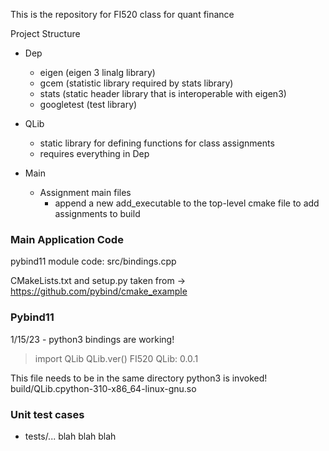 This is the repository for FI520 class for quant finance

Project Structure
- Dep
  - eigen (eigen 3 linalg library)
  - gcem (statistic library required by stats library)
  - stats (static header library that is interoperable with eigen3)
  - googletest (test library)

- QLib
  - static library for defining functions for class assignments
  - requires everything in Dep

- Main
  - Assignment main files
    - append a new add_executable to the top-level cmake file to add assignments to build

### Main Application Code
pybind11 module code:
src/bindings.cpp

CMakeLists.txt and setup.py taken from -> https://github.com/pybind/cmake_example



### Pybind11
1/15/23 - python3 bindings are working!

>import QLib
>QLib.ver()
FI520 QLib:     0.0.1

This file needs to be in the same directory python3 is invoked!
build/QLib.cpython-310-x86_64-linux-gnu.so

### Unit test cases
- tests/... blah blah blah
